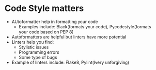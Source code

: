 # Code Style matters
* AUtoformatter help in formatting your code
  * Examples include: Black(formats your code), Pycodestyle(formats your code based on PEP 8)
* Autoformatters are helpful but linters have more potential
* Linters help you find:
  * Stylistic issues
  * Programming errors
  * Some type of bugs
* Example of linters include: Flake8, Pylint(Ivery unforgiving)